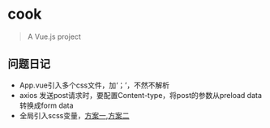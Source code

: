 # cook

> A Vue.js project


## 问题日记
* App.vue引入多个css文件，加‘；’，不然不解析
* axios 发送post请求时，要配置Content-type，将post的参数从preload data转换成form data
* 全局引入scss变量，[方案一](https://hopkinson.github.io/2017/06/30/Vue%E4%B8%ADSASS%E5%A6%82%E4%BD%95%E5%85%A8%E5%B1%80%E4%BD%BF%E7%94%A8%E5%8F%98%E9%87%8F%EF%BC%8Cmixin%EF%BC%8C%E6%88%96%E8%80%85function/),[方案二](https://github.com/shakacode/sass-resources-loader)